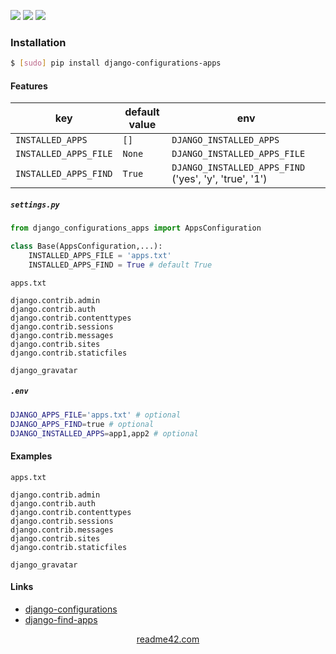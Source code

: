 <!--
https://readme42.com
-->


[![](https://img.shields.io/pypi/v/django-configurations-apps.svg?maxAge=3600)](https://pypi.org/project/django-configurations-apps/)
[![](https://img.shields.io/badge/License-Unlicense-blue.svg?longCache=True)](https://unlicense.org/)
[![](https://github.com/andrewp-as-is/django-configurations-apps.py/workflows/tests42/badge.svg)](https://github.com/andrewp-as-is/django-configurations-apps.py/actions)

### Installation
```bash
$ [sudo] pip install django-configurations-apps
```

#### Features
key  | default value  | env
-|-|-
`INSTALLED_APPS` | `[]` | `DJANGO_INSTALLED_APPS`
`INSTALLED_APPS_FILE` | `None` | `DJANGO_INSTALLED_APPS_FILE`
`INSTALLED_APPS_FIND` | `True` | `DJANGO_INSTALLED_APPS_FIND`  ('yes', 'y', 'true', '1')

##### `settings.py`
```python
from django_configurations_apps import AppsConfiguration

class Base(AppsConfiguration,...):
    INSTALLED_APPS_FILE = 'apps.txt'
    INSTALLED_APPS_FIND = True # default True
```

`apps.txt`
```
django.contrib.admin
django.contrib.auth
django.contrib.contenttypes
django.contrib.sessions
django.contrib.messages
django.contrib.sites
django.contrib.staticfiles

django_gravatar
```

##### `.env`
```bash
DJANGO_APPS_FILE='apps.txt' # optional
DJANGO_APPS_FIND=true # optional
DJANGO_INSTALLED_APPS=app1,app2 # optional
```

#### Examples
`apps.txt`
```
django.contrib.admin
django.contrib.auth
django.contrib.contenttypes
django.contrib.sessions
django.contrib.messages
django.contrib.sites
django.contrib.staticfiles

django_gravatar
```

#### Links
+   [django-configurations](https://github.com/jazzband/django-configurations)
+   [django-find-apps](https://pypi.org/project/django-find-apps/)

<p align="center">
    <a href="https://readme42.com/">readme42.com</a>
</p>